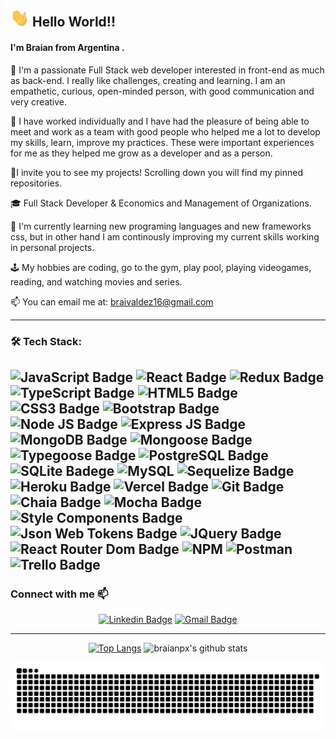 ## <img src="https://raw.githubusercontent.com/parth-27/parth-27/master/Hi.gif" width="30px"> Hello World!!

#### I'm Braian from Argentina .
<div aligh='left'>
         
👾 I'm a passionate Full Stack web developer interested in front-end as much as back-end. I really like challenges, creating and learning. I am an empathetic, curious, open-minded person, with good communication and very creative.
         
💼 I have worked individually and I have had the pleasure of being able to meet and work as a team with good people who helped me a lot to develop my skills, learn, improve my practices. These were important experiences for me as they helped me grow as a developer and as a person.

   📌I invite you to see my projects! Scrolling down you will find my pinned repositories.
         
🎓 Full Stack Developer & Economics and Management of Organizations.
         
🌱 I'm currently learning new programing languages and new frameworks css, but in other hand I am continously improving my current skills working in personal projects.

🕹 My hobbies are coding, go to the gym, play pool, playing videogames, reading, and watching movies and series.

📫 You can email me at: braivaldez16@gmail.com
         
</div>

---

### 🛠️ Tech Stack:
![JavaScript Badge](https://img.shields.io/badge/JavaScript-F7DF1E?style=for-the-badge&logo=javascript&logoColor=black)
![React Badge](https://img.shields.io/badge/React-20232A?style=for-the-badge&logo=react&logoColor=61DAFB)
![Redux Badge](https://img.shields.io/badge/Redux-593D88?style=for-the-badge&logo=redux&logoColor=white)
![TypeScript Badge](https://img.shields.io/badge/TypeScript-007ACC?style=for-the-badge&logo=typescript&logoColor=white)
![HTML5 Badge](https://img.shields.io/badge/HTML5-E34F26?style=for-the-badge&logo=html5&logoColor=white)
![CSS3 Badge](https://img.shields.io/badge/CSS3-1572B6?style=for-the-badge&logo=css3&logoColor=white)
![Bootstrap Badge](https://img.shields.io/badge/Bootstrap-563D7C?style=for-the-badge&logo=bootstrap&logoColor=white)
![Node JS Badge](https://img.shields.io/badge/Node.js-43853D?style=for-the-badge&logo=node.js&logoColor=white)
![Express JS Badge](https://img.shields.io/badge/Express.js-404D59?style=for-the-badge)
![MongoDB Badge](https://img.shields.io/badge/MongoDB-4EA94B?style=for-the-badge&logo=mongodb&logoColor=white)
![Mongoose Badge](https://img.shields.io/badge/Mongoose-404D59?style=for-the-badge)
![Typegoose Badge](https://img.shields.io/badge/Typegoose-404D59?style=for-the-badge)
![PostgreSQL Badge](https://img.shields.io/badge/PostgreSQL-316192?style=for-the-badge&logo=postgresql&logoColor=white)
![SQLite Badege](https://img.shields.io/badge/SQLite-07405E?style=for-the-badge&logo=sqlite&logoColor=white)
![MySQL](https://img.shields.io/badge/MySQL-005C84?style=for-the-badge&logo=mysql&logoColor=white)
![Sequelize Badge](https://img.shields.io/badge/sequelize-323330?style=for-the-badge&logo=sequelize&logoColor=blue)
![Heroku Badge](https://img.shields.io/badge/Heroku-430098?style=for-the-badge&logo=heroku&logoColor=white)
![Vercel Badge](https://img.shields.io/badge/Vercel-100000?style=for-the-badge&logo=vercel&logoColor=white)
![Git Badge](https://img.shields.io/badge/GIT-E44C30?style=for-the-badge&logo=git&logoColor=white)
![Chaia Badge](https://img.shields.io/badge/chai.js-323330?style=for-the-badge&logo=chai&logoColor=red)
![Mocha Badge](https://img.shields.io/badge/mocha.js-323330?style=for-the-badge&logo=mocha&logoColor=Brown)
![Style Components Badge](https://img.shields.io/badge/styled--components-DB7093?style=for-the-badge&logo=styled-components&logoColor=white)
![Json Web Tokens Badge](https://img.shields.io/badge/JWT-black?style=for-the-badge&logo=JSON%20web%20tokens)
![JQuery Badge](https://img.shields.io/badge/jQuery-0769AD?style=for-the-badge&logo=jquery&logoColor=white)
![React Router Dom Badge](https://img.shields.io/badge/React_Router-CA4245?style=for-the-badge&logo=react-router&logoColor=white)
![NPM](https://img.shields.io/badge/NPM-%23000000.svg?style=for-the-badge&logo=npm&logoColor=white)
![Postman](https://img.shields.io/badge/Postman-FF6C37?style=for-the-badge&logo=postman&logoColor=white)
![Trello Badge](https://img.shields.io/badge/Trello-0052CC?style=for-the-badge&logo=trello&logoColor=white)   
---   

### Connect with me 📫 

<div align='center'>
   
<!-- [![My Portfolio Badge](https://img.shields.io/badge/my_portfolio-404D59?style=for-the-badge)]() -->
[![Linkedin Badge](https://img.shields.io/badge/LinkedIn-0077B5?style=for-the-badge&logo=linkedin&logoColor=white)](https://www.linkedin.com/in/braianvaldez-dev)
[![Gmail Badge](https://img.shields.io/badge/Gmail-D14836?style=for-the-badge&logo=gmail&logoColor=white)](mailto:"braivaldez16@gmail.com")

</div>

---  

<div align='center' display='flex'>   
   
[![Top Langs](https://github-readme-stats.vercel.app/api/top-langs/?username=braianpx&layout=compact)](https://github.com/anuraghazra/github-readme-stats)
![braianpx's github stats](https://github-readme-stats.vercel.app/api?username=braianpx&show_icons=true&theme=default)  
   
</div>

<p align="center">
   <img src="https://github.com/Asmit2952/Asmit2952/blob/output/github-contribution-grid-snake.svg" alt="snake">
</p>

<!--
**braianpx/braianpx** is a ✨ _special_ ✨ repository because its `README.md` (this file) appears on your GitHub profile.

Here are some ideas to get you started:

- 🔭 I’m currently working on ...
- 🌱 I’m currently learning ...
- 👯 I’m looking to collaborate on ...
- 🤔 I’m looking for help with ...
- 💬 Ask me about ...
- 📫 How to reach me: ...
- 😄 Pronouns: ...
- ⚡ Fun fact: ...
-->
